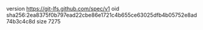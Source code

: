 version https://git-lfs.github.com/spec/v1
oid sha256:2ea8375f0b797ead22cbe86e1721c4b655ce63025dfb4b05752e8ad74b3c4c8d
size 7275
